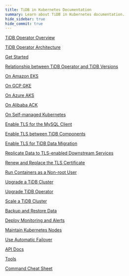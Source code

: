 ```yaml
---
title: TiDB in Kubernetes Documentation
summary: Learn about TiDB in Kubernetes documentation.
hide_sidebar: true
hide_commit: true
---
```


<LearningPathContainer platform="tidb-operator" title="TiDB in Kubernetes Documentation" subTitle="Using TiDB Operator provided by PingCAP, you can run and maintain TiDB seamlessly in the Kubernetes clusters deployed on a public cloud or on premises.">

<LearningPath label="Learn" icon="cloud1">

[TiDB Operator Overview](https://docs.pingcap.com/tidb-in-kubernetes/v1.4/tidb-operator-overview)

[TiDB Operator Architecture](https://docs.pingcap.com/tidb-in-kubernetes/v1.4/architecture)

[Get Started](https://docs.pingcap.com/tidb-in-kubernetes/v1.4/get-started)

[Relationship between TiDB Operator and TiDB Versions](https://docs.pingcap.com/tidb-in-kubernetes/v1.4/tidb-operator-overview)

</LearningPath>

<LearningPath label="Deploy TiDB" icon="deploy">

[On Amazon EKS](https://docs.pingcap.com/tidb-in-kubernetes/v1.4/deploy-on-aws-eks)

[On GCP GKE](https://docs.pingcap.com/tidb-in-kubernetes/v1.4/deploy-on-gcp-gke)

[On Azure AKS](https://docs.pingcap.com/tidb-in-kubernetes/v1.4/deploy-on-azure-aks)

[On Alibaba ACK](https://docs.pingcap.com/tidb-in-kubernetes/v1.4/deploy-on-alibaba-cloud)

[On Self-managed Kubernetes](https://docs.pingcap.com/tidb-in-kubernetes/v1.4/deploy-on-general-kubernetes)

</LearningPath>

<LearningPath label="Secure" icon="cloud3">

[Enable TLS for the MySQL Client](https://docs.pingcap.com/tidb-in-kubernetes/v1.4/enable-tls-for-mysql-client)

[Enable TLS between TiDB Components](https://docs.pingcap.com/tidb-in-kubernetes/v1.4/enable-tls-between-components)

[Enable TLS for TiDB Data Migration](https://docs.pingcap.com/tidb-in-kubernetes/v1.4/enable-tls-for-dm)

[Replicate Data to TLS-enabled Downstream Services](https://docs.pingcap.com/tidb-in-kubernetes/v1.4/enable-tls-for-ticdc-sink)

[Renew and Replace the TLS Certificate](https://docs.pingcap.com/tidb-in-kubernetes/v1.4/renew-tls-certificate)

[Run Containers as a Non-root User](https://docs.pingcap.com/tidb-in-kubernetes/v1.4/containers-run-as-non-root-user)

</LearningPath>

<LearningPath label="Manage" icon="maintain">

[Upgrade a TiDB Cluster](https://docs.pingcap.com/tidb-in-kubernetes/v1.4/upgrade-a-tidb-cluster)

[Upgrade TiDB Operator](https://docs.pingcap.com/tidb-in-kubernetes/v1.4/upgrade-tidb-operator)

[Scale a TiDB Cluster](https://docs.pingcap.com/tidb-in-kubernetes/v1.4/scale-a-tidb-cluster)

[Backup and Restore Data](https://docs.pingcap.com/tidb-in-kubernetes/v1.4/backup-restore-overview)

[Deploy Monitoring and Alerts](https://docs.pingcap.com/tidb-in-kubernetes/v1.4/monitor-a-tidb-cluster)

[Maintain Kubernetes Nodes](https://docs.pingcap.com/tidb-in-kubernetes/v1.4/maintain-a-kubernetes-node)

[Use Automatic Failover](https://docs.pingcap.com/tidb-in-kubernetes/v1.4/use-auto-failover)

</LearningPath>

<LearningPath label="Reference" icon="cloud-dev">

[API Docs](https://github.com/pingcap/tidb-operator/blob/master/docs/api-references/docs.md)

[Tools](https://docs.pingcap.com/tidb-in-kubernetes/v1.4/tidb-toolkit)

[Command Cheat Sheet](https://docs.pingcap.com/tidb-in-kubernetes/v1.4/cheat-sheet)

</LearningPath>

</LearningPathContainer>
